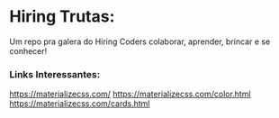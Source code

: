 # Hiring Trutas:
Um repo pra galera do Hiring Coders colaborar, aprender, brincar e se conhecer!

### Links Interessantes:

https://materializecss.com/
https://materializecss.com/color.html
https://materializecss.com/cards.html